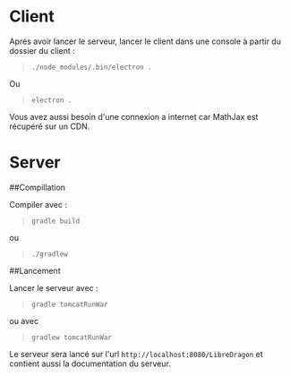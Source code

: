 # Client

Aprés avoir lancer le serveur,
lancer le client dans une console à partir du dossier du client :

> `./node_modules/.bin/electron .`

Ou

> `electron .`

Vous avez aussi besoin d'une connexion a internet car MathJax est récupéré sur un CDN.

# Server

##Compillation

Compiler avec :
>`gradle build`

ou 

> `./gradlew `

##Lancement

Lancer le serveur avec :

> `gradle tomcatRunWar`
 
 ou avec 
 
> `gradlew tomcatRunWar`

Le serveur sera lancé sur l'url `http://localhost:8080/LibreDragon` et contient aussi la documentation du serveur.
